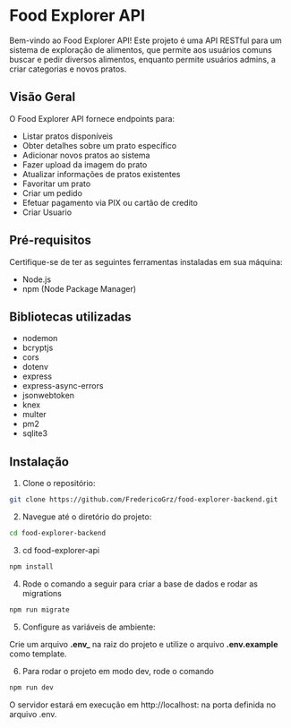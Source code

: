 # Food Explorer API

Bem-vindo ao Food Explorer API! Este projeto é uma API RESTful para um sistema de exploração de alimentos, que permite aos usuários comuns buscar e pedir diversos alimentos, enquanto permite usuários admins, a criar categorias e novos pratos.

## Visão Geral

O Food Explorer API fornece endpoints para:

- Listar pratos disponíveis
- Obter detalhes sobre um prato específico
- Adicionar novos pratos ao sistema
- Fazer upload da imagem do prato
- Atualizar informações de pratos existentes
- Favoritar um prato
- Criar um pedido
- Efetuar pagamento via PIX ou cartão de credito
- Criar Usuario

## Pré-requisitos

Certifique-se de ter as seguintes ferramentas instaladas em sua máquina:

- Node.js
- npm (Node Package Manager)

## Bibliotecas utilizadas

- nodemon
- bcryptjs
- cors
- dotenv
- express
- express-async-errors
- jsonwebtoken
- knex
- multer
- pm2
- sqlite3

## Instalação

1. Clone o repositório:

```bash
git clone https://github.com/FredericoGrz/food-explorer-backend.git
```

2. Navegue até o diretório do projeto:

```bash
cd food-explorer-backend
```

3. cd food-explorer-api

```bash
npm install
```

4. Rode o comando a seguir para criar a base de dados e rodar as migrations

```bash
npm run migrate
```

5. Configure as variáveis de ambiente:

Crie um arquivo **.env\_** na raiz do projeto e utilize o arquivo **.env.example** como template.

6. Para rodar o projeto em modo dev, rode o comando

```bash
npm run dev
```

O servidor estará em execução em http://localhost: na porta definida no arquivo .env.
